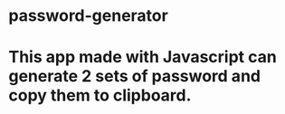 # password-generator
# This app made with Javascript can generate 2 sets of password and copy them to clipboard.
